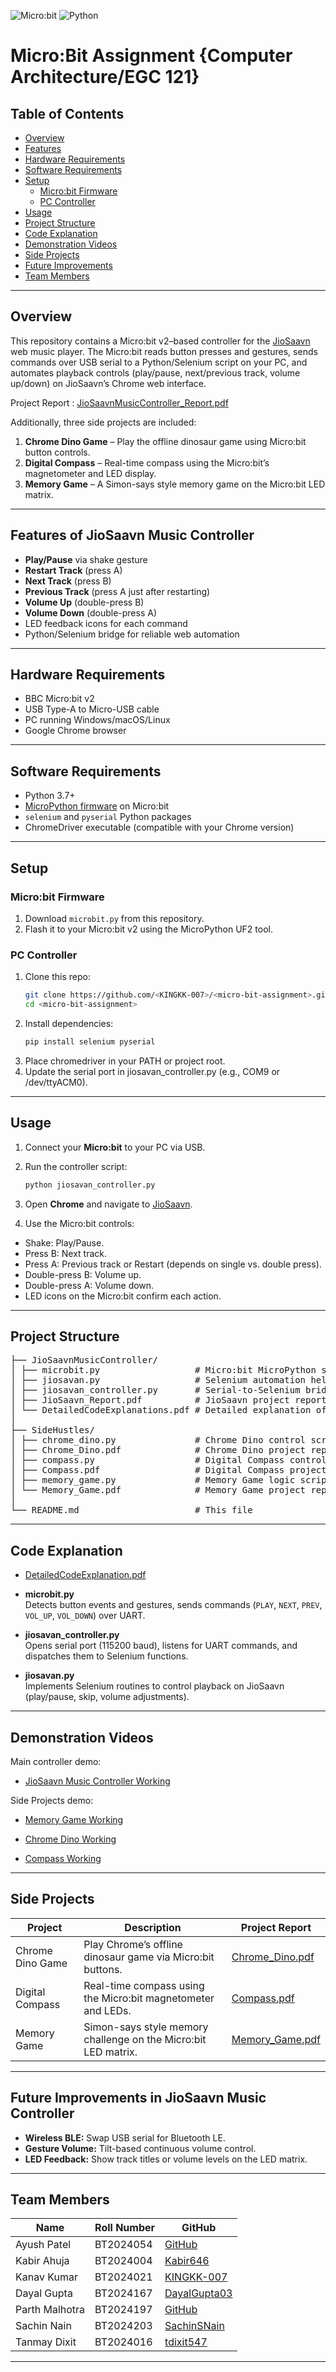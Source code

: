 ![Micro:bit](https://img.shields.io/badge/Device-Micro:bit%20v2-blue) ![Python](https://img.shields.io/badge/Language-Python3-green)

# Micro:Bit Assignment {Computer Architecture/EGC 121}

## Table of Contents
- [Overview](#overview)
- [Features](#features-of-jiosaavn-music-controller)
- [Hardware Requirements](#hardware-requirements)
- [Software Requirements](#software-requirements)
- [Setup](#setup)
  - [Micro:bit Firmware](#microbit-firmware)
  - [PC Controller](#pc-controller)
- [Usage](#usage)
- [Project Structure](#project-structure)
- [Code Explanation](#code-explanation)
- [Demonstration Videos](#demonstration-videos)
- [Side Projects](#side-projects)
- [Future Improvements](#future-improvements-in-jiosaavn-music-controller)
- [Team Members](#team-members)

---

## Overview

This repository contains a Micro:bit v2–based controller for the [JioSaavn](https://www.jiosaavn.com) web music player. The Micro:bit reads button presses and gestures, sends commands over USB serial to a Python/Selenium script on your PC, and automates playback controls (play/pause, next/previous track, volume up/down) on JioSaavn’s Chrome web interface.

Project Report : [JioSaavnMusicController_Report.pdf](https://drive.google.com/file/d/1JNTrQSUfPg2VnSIRVZ11Q-pMMHzhOtIT/view?usp=share_link)

Additionally, three side projects are included:
1. **Chrome Dino Game** – Play the offline dinosaur game using Micro:bit button controls.
2. **Digital Compass** – Real-time compass using the Micro:bit’s magnetometer and LED display.
3. **Memory Game** – A Simon-says style memory game on the Micro:bit LED matrix.

---

## Features of JioSaavn Music Controller

- **Play/Pause** via shake gesture
- **Restart Track** (press A)
- **Next Track** (press B)
- **Previous Track** (press A just after restarting) 
- **Volume Up** (double-press B)
- **Volume Down** (double-press A)
- LED feedback icons for each command
- Python/Selenium bridge for reliable web automation

---

## Hardware Requirements

- BBC Micro:bit v2
- USB Type-A to Micro-USB cable
- PC running Windows/macOS/Linux
- Google Chrome browser

---

## Software Requirements

- Python 3.7+
- [MicroPython firmware](https://microbit-micropython.readthedocs.io/) on Micro:bit
- `selenium` and `pyserial` Python packages
- ChromeDriver executable (compatible with your Chrome version)

---

## Setup

### Micro:bit Firmware

1. Download `microbit.py` from this repository.  
2. Flash it to your Micro:bit v2 using the MicroPython UF2 tool.

### PC Controller

1. Clone this repo:
   ```bash
   git clone https://github.com/<KINGKK-007>/<micro-bit-assignment>.git
   cd <micro-bit-assignment>

2. Install dependencies:
   ```bash
   pip install selenium pyserial
3. Place chromedriver in your PATH or project root.
4. Update the serial port in jiosavan_controller.py (e.g., COM9 or /dev/ttyACM0).

---

## Usage

1. Connect your **Micro:bit** to your PC via USB.

2. Run the controller script:

   ```bash
   python jiosavan_controller.py
3. Open **Chrome** and navigate to [JioSaavn](https://www.jiosaavn.com).
4. Use the Micro:bit controls:
- Shake: Play/Pause.
- Press B: Next track.
- Press A: Previous track or Restart (depends on single vs. double press).
- Double-press B: Volume up.
- Double-press A: Volume down.
- LED icons on the Micro:bit confirm each action.

---

## Project Structure

<pre>├── JioSaavnMusicController/
│ ├── microbit.py                  # Micro:bit MicroPython script 
│ ├── jiosavan.py                  # Selenium automation helper
│ ├── jiosavan_controller.py       # Serial-to-Selenium bridge
│ ├── JioSaavn_Report.pdf          # JioSaavn project report
│ └── DetailedCodeExplanations.pdf # Detailed explanation of main controller code
│
├── SideHustles/
│ ├── chrome_dino.py               # Chrome Dino control script
│ ├── Chrome_Dino.pdf              # Chrome Dino project report
│ ├── compass.py                   # Digital Compass control script
│ ├── Compass.pdf                  # Digital Compass project report
│ ├── memory_game.py               # Memory Game logic script
│ └── Memory_Game.pdf              # Memory Game project report
│
└── README.md                      # This file</pre>

---

## Code Explanation

- [DetailedCodeExplanation.pdf](https://drive.google.com/file/d/1-tRX-3y9bqGs4DAnv0N1B6Pl2MKri8Ud/view?usp=share_link)

- **microbit.py**  
  Detects button events and gestures, sends commands (`PLAY`, `NEXT`, `PREV`, `VOL_UP`, `VOL_DOWN`) over UART.

- **jiosavan_controller.py**  
  Opens serial port (115200 baud), listens for UART commands, and dispatches them to Selenium functions.

- **jiosavan.py**  
  Implements Selenium routines to control playback on JioSaavn (play/pause, skip, volume adjustments).

---

## Demonstration Videos 

Main controller demo:

- [JioSaavn Music Controller Working](https://drive.google.com/file/d/17tipGkDq-_PeUA8daU7xiVDqFFfhpIk-/view?usp=share_link)

Side Projects demo:

- [Memory Game Working](https://drive.google.com/file/d/1PsbJtFaRprxVQib4Qu50ni7nIJhfd5Ud/view?usp=share_link)

- [Chrome Dino Working](https://drive.google.com/file/d/1vZhc-wmto0BQOWm81tPAqW0lz1AOGBVR/view?usp=share_link)

- [Compass Working](https://drive.google.com/file/d/13PJoXrYQ3vEFnqC_ez0mqVcEbzZqfWS9/view?usp=share_link)

---

## Side Projects

| Project         | Description                                            | Project Report                                                                                               |
|-----------------|--------------------------------------------------------|--------------------------------------------------------------------------------------------------------------|
| Chrome Dino Game | Play Chrome’s offline dinosaur game via Micro:bit buttons. | [Chrome_Dino.pdf](https://drive.google.com/file/d/1GfbnPI2qqRzQFXjczvlgWyWPj0Vj7e_J/view?usp=share_link)           |
| Digital Compass  | Real-time compass using the Micro:bit magnetometer and LEDs. | [Compass.pdf](https://drive.google.com/file/d/1uXZRCnBlLe97KueORwLwOkBkAegXOD_f/view?usp=sharing)           |
| Memory Game     | Simon-says style memory challenge on the Micro:bit LED matrix. | [Memory_Game.pdf](https://drive.google.com/file/d/1CpypCTweukLDyuhZLQkP-RXxjaZ0s1BH/view?usp=sharing)           |

---

## Future Improvements in JioSaavn Music Controller

- **Wireless BLE:** Swap USB serial for Bluetooth LE.
- **Gesture Volume:** Tilt-based continuous volume control.
- **LED Feedback:** Show track titles or volume levels on the LED matrix.

---

## Team Members

| Name          | Roll Number | GitHub                                      | 
|---------------|-------------|---------------------------------------------|
| Ayush Patel   | BT2024054   | [GitHub](https://github.com/ayushpatel)  |
| Kabir Ahuja   | BT2024004   | [Kabir646](https://github.com/Kabir646)        |
| Kanav Kumar   | BT2024021   | [KINGKK-007](https://github.com/KINGKK-007)     |
| Dayal Gupta   | BT2024167   | [DayalGupta03](https://github.com/DayalGupta03)     |
| Parth Malhotra| BT2024197   | [GitHub](https://github.com/parthmalhotra)  |
| Sachin Nain   | BT2024203   | [SachinSNain](https://github.com/SachinSNain)     |
| Tanmay Dixit  | BT2024016   | [tdixit547](https://github.com/tdixit547)    |

---
